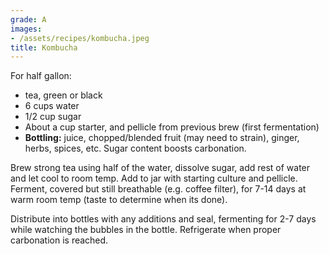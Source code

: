 ```yaml
---
grade: A
images:
- /assets/recipes/kombucha.jpeg
title: Kombucha
---
```

<!-- stub -->
For half gallon:
- tea, green or black
- 6 cups water
- 1/2 cup sugar
- About a cup starter, and pellicle from previous brew (first fermentation)
- **Bottling:** juice, chopped/blended fruit (may need to strain), ginger, herbs, spices, etc. Sugar content boosts carbonation.
<!-- endstub -->

Brew strong tea using half of the water, dissolve sugar, add rest of water and let cool 
to room temp. Add to jar with starting culture and pellicle. Ferment, covered 
but still breathable (e.g. coffee filter), for 7-14 days at warm room temp (taste to determine
when its done).

Distribute into bottles with any additions and seal, fermenting for 2-7 days while
watching the bubbles in the bottle. Refrigerate when proper carbonation is reached.